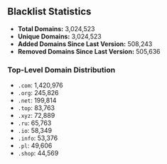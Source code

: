 ## Blacklist Statistics

- **Total Domains:** 3,024,523
- **Unique Domains:** 3,024,523
- **Added Domains Since Last Version:** 508,243
- **Removed Domains Since Last Version:** 505,636

### Top-Level Domain Distribution

-  `.com`: 1,420,976
-  `.org`: 245,826
-  `.net`: 199,814
-  `.top`: 83,763
-  `.xyz`: 72,889
-  `.ru`: 65,763
-  `.io`: 58,349
-  `.info`: 53,376
-  `.pl`: 49,606
-  `.shop`: 44,569
